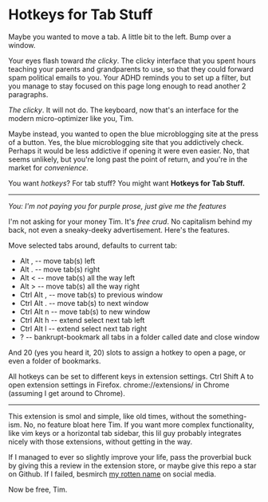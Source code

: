 # Hotkeys for Tab Stuff
Maybe you wanted to move a tab. A little bit to the left. Bump over a window.

Your eyes flash toward *the clicky*. The clicky interface that you spent hours teaching your parents and grandparents to use, so that they could forward spam political emails to you. Your ADHD reminds you to set up a filter, but you manage to stay focused on this page long enough to read another 2 paragraphs. 

*The clicky*. It will not do. The keyboard, now that's an interface for the modern micro-optimizer like you, Tim.

Maybe instead, you wanted to open the blue microblogging site at the press of a button. Yes, the blue microblogging site that you addictively check. Perhaps it would be less addictive if opening it were even easier. No, that seems unlikely, but you're long past the point of return, and you're in the market for *convenience*. 

You want *hotkeys*? For tab stuff? You might want **Hotkeys for Tab Stuff.**

---
*You: I'm not paying you for purple prose, just give me the features*

I'm not asking for your money Tim. It's *free crud*. No capitalism behind my back, not even a sneaky-deeky advertisement. Here's the features. 

Move selected tabs around, defaults to current tab:
- Alt , -- move tab(s) left
- Alt . -- move tab(s) right
- Alt < -- move tab(s) all the way left
- Alt > -- move tab(s) all the way right
- Ctrl Alt , -- move tab(s) to previous window
- Ctrl Alt . -- move tab(s) to next window
- Ctrl Alt n -- move tab(s) to new window
- Ctrl Alt h -- extend select next tab left 
- Ctrl Alt l -- extend select next tab right
- ? -- bankrupt-bookmark all tabs in a folder called date and close window

And 20 (yes you heard it, 20) slots to assign a hotkey to open a page, or even a folder of bookmarks. 

All hotkeys can be set to different keys in extension settings. 
Ctrl Shift A to open extension settings in Firefox. 
chrome://extensions/ in Chrome (assuming I get around to Chrome).

---
This extension is smol and simple, like old times, without the something-ism. No, no feature bloat here Tim. If you want more complex functionality, like vim keys or a horizontal tab sidebar, this lil guy probably integrates nicely with those extensions, without getting in the way.

If I managed to ever so slightly improve your life, pass the proverbial buck by giving this a review in the extension store, or maybe give this repo a star on Github. If I failed, besmirch [my rotten name](https://twitter.com/cryptograthor) on social media.

Now be free, Tim.
